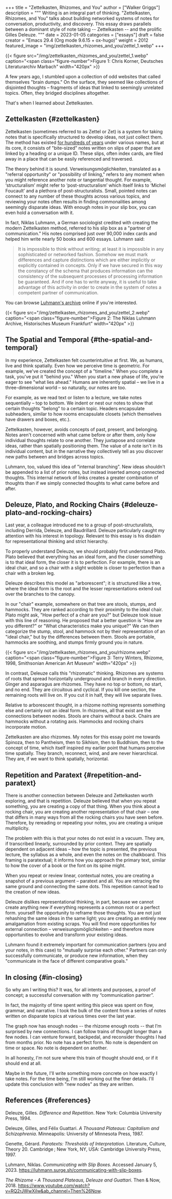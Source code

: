 +++
title = "Zettelkasten, Rhizomes, and You"
author = ["Walker Griggs"]
description = """
  Writing is an integral part of thinking. "Zettelkasten, Rhizomes, and You" talks about building networked systems of notes for conversation, productivity, and discovery. This essay draws parallels between a dominant style of note taking -- Zettelkasten -- and the prolific Gilles Deleuze.
  """
date = 2023-01-05
categories = ["essays"]
draft = false
creator = "Emacs 29.4 (Org mode 9.6.15 + ox-hugo)"
weight = 2012
featured_image = "img/zettelkasten_rhizomes_and_you/zettel_1.webp"
+++

{{< figure src="/img/zettelkasten_rhizomes_and_you/zettel_1.webp" caption="<span class=\"figure-number\">Figure 1: </span>Chris Korner, Deutsches Literaturarchiv Marbach" width="420px" >}}

A few years ago, I stumbled upon a collection of odd websites that called themselves "brain dumps." On the surface, they seemed like collections of disjointed thoughts – fragments of ideas that linked to seemingly unrelated topics. Often, they bridged disciplines altogether.

That's when I learned about Zettelkasten.


## Zettelkasten {#zettelkasten}

Zettelkasten (sometimes referred to as Zettel or Zet) is a system for taking notes that is specifically structured to develop ideas, not just collect them. The method has existed [for hundreds of years](https://archive.org/details/bub_gb_IgMVAAAAQAAJ/page/n156/mode/1up) under various names, but at its core, it consists of "bite-sized" notes written on slips of paper that are linked by a heading or a unique ID. These slips, often index cards, are filed away in a place that can be easily referenced and traversed.

The theory behind it is sound. Verweisungsmöglichkeiten, translated as a "referral opportunity" or "possibility of linking," refers to any moment when you might reference another note or tangential thought. For example, ‘structuralism’ might refer to ‘post-structuralism’ which itself links to ‘Michel Foucault’ and a plethora of post-structuralists.
Small, pointed notes can connect to any number of these thoughts across various topics, and reviewing your notes often results in finding commonalities among seemingly disparate ideas. With enough notes in your slip box, you can even hold a conversation with it.

In fact, Niklas Luhmann, a German sociologist credited with creating the modern Zettelkasten method, referred to his slip box as a "partner of communication." His notes comprised just over 90,000 index cards and helped him write nearly 50 books and 600 essays. Luhmann said:

> It is impossible to think without writing; at least it is impossible in any sophisticated or networked fashion. Somehow we must mark differences and capture distinctions which are either implicitly or explicitly contained in concepts. Only if we have secured in this way the constancy of the schema that produces information can the consistency of the subsequent processes of processing information be guaranteed. And if one has to write anyway, it is useful to take advantage of this activity in order to create in the system of notes a competent partner of communication.

You can browse [Luhmann's archive](https://niklas-luhmann-archiv.de/) online if you're interested.

{{< figure src="/img/zettelkasten_rhizomes_and_you/zettel_2.webp" caption="<span class=\"figure-number\">Figure 2: </span>The Niklas Luhmann Archive, Historisches Museum Frankfurt" width="420px" >}}


## The Spatial and Temporal {#the-spatial-and-temporal}

In my experience, Zettelkasten felt counterintuitive at first. We, as humans, live and think spatially. Even how we perceive time is geometric. For example, we've created the concept of a "timeline." When you complete a task, you've put it "behind you." When you start a new phase of life, you're eager to see "what lies ahead." Humans are inherently spatial – we live in a three-dimensional world – so naturally, our notes are too.

For example, as we read text or listen to a lecture, we take notes sequentially – top to bottom. We indent or nest our notes to show that certain thoughts "belong" to a certain topic. Headers encapsulate subheaders, similar to how rooms encapsulate closets (which themselves have drawers and boxes, etc.).

Zettelkasten, however, avoids concepts of past, present, and belonging. Notes aren't concerned with what came before or after them, only how individual thoughts relate to one another. They juxtapose and correlate ideas, rather than spatially positioning them. The value of a note isn't in its individual content, but in the narrative they collectively tell as you discover new paths between and bridges across topics.

Luhmann, too, valued this idea of "internal branching". New ideas shouldn't be appended to a list of prior notes, but instead inserted among connected thoughts. This internal network of links creates a greater combination of thoughts than if we simply connected thoughts to what came before and after.


## Deleuze, Plato, and Rocking Chairs {#deleuze-plato-and-rocking-chairs}

Last year, a colleague introduced me to a group of post-structuralists, including Derrida, Deleuze, and Baudrillard. Deleuze particularly caught my attention with his interest in topology. Relevant to this essay is his disdain for representational thinking and strict hierarchy.

To properly understand Deleuze, we should probably first understand Plato. Plato believed that everything has an ideal form, and the closer something is to that ideal form, the closer it is to perfection. For example, there is an ideal chair, and so a chair with a slight wobble is closer to perfection than a chair with a broken leg.

Deleuze describes this model as "arborescent"; it is structured like a tree, where the ideal form is the root and the lesser representations extend out over the branches to the canopy.

In our "chair" example, somewhere on that tree are stools, stumps, and hammocks. They are ranked according to their proximity to the ideal chair. Plato might ask, "How perfect of a chair are you?" but Deleuze took issue with this line of reasoning. He proposed that a better question is "How are you different?" or "What characteristics make you unique?" We can then categorize the stump, stool, and hammock not by their representation of an "ideal chair," but by the differences between them. Stools are portable, hammocks are soothing, and stumps firmly ground you in nature.

{{< figure src="/img/zettelkasten_rhizomes_and_you/rhizome.webp" caption="<span class=\"figure-number\">Figure 3: </span>Terry Winters, Rhizome, 1998, Smithsonian American Art Museum" width="420px" >}}

In contrast, Deleuze calls this "rhizomatic" thinking. Rhizomes are systems of roots that spread horizontally underground and branch in every direction. Ginger and asparagus are rhizomes.
They have no top or bottom, no start, and no end. They are circuitous and cyclical. If you kill one section, the remaining roots will live on. If you cut it in half, they will live separate lives.

Relative to arborescent thought, in a rhizome nothing represents something else and certainly not an ideal form. In rhizomes, all that exist are the connections between nodes. Stools are chairs without a back. Chairs are hammocks without a rotating axis. Hammocks and rocking chairs incorporate motion.

Zettelkasten are also rhizomes. My notes for this essay point me towards Spinoza, then to Pantheism, then to Sikhism, then to Buddhism, then to the concept of time, which itself inspired my earlier point that humans perceive time spatially. They branch, reconnect, wind, and are never hierarchical. They are, if we want to think spatially, horizontal.


## Repetition and Paratext {#repetition-and-paratext}

There is another connection between Deleuze and Zettelkasten worth exploring, and that is repetition. Deleuze believed that when you repeat something, you are creating a copy of that thing. When you think about a rocking chair, you are creating another representation of that chair – one that differs in many ways from all the rocking chairs you have seen before. Therefore, by rereading or repeating your notes, you are creating a unique multiplicity.

The problem with this is that your notes do not exist in a vacuum. They are, if transcribed linearly, surrounded by prior context. They are spatially dependent on adjacent ideas – how the topic is presented, the previous lecture, the syllabus as a whole, and even the notes on the chalkboard. This framing is paratextual; it informs how you approach the primary text, similar to how the cover of a book or the font on its spine might.

When you repeat or review linear, contextual notes, you are creating a snapshot of a previous argument – paratext and all. You are retracing the same ground and connecting the same dots. This repetition cannot lead to the creation of new ideas.

Deleuze dislikes representational thinking, in part, because we cannot create anything new if everything represents a common root or a perfect form.
yourself the opportunity to reframe those thoughts. You are not just rehashing the same ideas in the same light; you are creating an entirely new amalgamation from existing scraps. You will find more opportunities for external connection – verweisungsmöglichkeiten – and therefore more opportunities to evolve and transform your existing ideas.

Luhmann found it extremely important for communication partners (you and your notes, in this case) to "mutually surprise each other." Partners can only successfully communicate, or produce new information, when they "communicate in the face of different comparative goals."


## In closing {#in-closing}

So why am I writing this? It was, for all intents and purposes, a proof of concept; a successful conversation with my “communication partner”.

In fact, the majority of time spent writing this piece was spent on flow, grammar, and narrative. I took the bulk of the content from a series of notes written on disparate topics at various times over the last year.

The graph now has enough nodes -- the rhizome enough roots -- that I’m surprised by new connections. I can follow trains of thought longer than a few nodes. I can venture forward, backpedal, and reconsider thoughts I had from months prior. No note has a perfect form. No note is dependent on time or space. No note is dependent on another.

In all honesty, I'm not sure where this train of thought should end, or if it should end at all.

Maybe in the future, I'll write something more concrete on how exactly I take notes. For the time being, I'm still working out the finer details. I'll update this conclusion with "new nodes" as they are written.


## References {#references}

Deleuze, Gilles. _Difference and Repetition_. New York: Columbia University Press, 1994.

Deleuze, Gilles, and Félix Guattari. _A Thousand Plateaus: Capitalism and Schizophrenia_. Minneapolis: University of Minnesota Press, 1987.

Genette, Gérard. _Paratexts: Thresholds of Interpretation_. Literature, Culture, Theory 20. Cambridge ; New York, NY, USA: Cambridge University Press, 1997.

Luhmann, Niklas. _Communicating with Slip Boxes_. Accessed January 5, 2023. <https://luhmann.surge.sh/communicating-with-slip-boxes>.

_The Rhizome - A Thousand Plateaus, Deleuze and Guattari_. Then &amp; Now, 2018. <https://www.youtube.com/watch?v=RQ2rJWwXilw&ab_channel=Then%26Now>.
